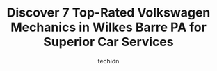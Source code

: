 ---
layout: ampstory
image: https://images.unsplash.com/photo-1580654712603-eb43273aff33?ixlib=rb-4.0.3&ixid=MnwxMjA3fDB8MHxwaG90by1wYWdlfHx8fGVufDB8fHx8&auto=format&fit=crop&w=640&h=853&q=80
author: techidn
featured: false
description: Discover the 7 best Volkswagen Mechanic in Wilkes Barre PA, USA and ensure your vehicle receives the highest quality of care. These trusted professionals are known for their skill, knowledge
title: Discover 7 Top-Rated Volkswagen Mechanics in Wilkes Barre PA for Superior Car Services
cover:
   title: Discover 7 Top-Rated Volkswagen Mechanics in Wilkes Barre PA for Superior Car Services
   subtitle: Rickpate
   background: https://images.unsplash.com/photo-1580654712603-eb43273aff33?ixlib=rb-4.0.3&ixid=MnwxMjA3fDB8MHxwaG90by1wYWdlfHx8fGVufDB8fHx8&auto=format&fit=crop&w=640&h=853&q=80

pages: 
 - layout: thirds
   top: <h1>#1 Savitskis Auto Repair</h1>
   bottom: "<p>I will never go anywhere but here again for any repairs. I got a quote for rear brake pads rotors at $500 from the cheapest place in the area and they cut it in hal</p>"
   background: https://www.knot35.com/toplist/wp-content/uploads/2023/06/best-volkswagen-mechanic-1-in-wilkes-barre-pa-1685836178.jpeg
   backgroundblur: true
 - layout: thirds
   top: <h1>#2 Kar Repair and Services LLC</h1>
   bottom: "<p>557 E Northampton St, Wilkes-Barre Township, PA 18702, United States</p>"
   background: https://www.knot35.com/toplist/wp-content/uploads/2023/06/best-volkswagen-mechanic-2-in-wilkes-barre-pa-1685836178.jpeg
   cta:
      link: https://www.knot35.com/toplist/discover-7-top-rated-volkswagen-mechanics-in-wilkes-barre-pa-for-superior-car-services/
      text: Discover 7 Top-Rated Volkswagen Mechanics in Wilkes Barre PA for Superior Car Services
 - layout: thirds
   top: <h1>#3 Eurotech Auto Repairs, Inc.</h1>
   bottom: "<p>131 Wood St, Wilkes-Barre, PA 18702, United States</p>"
   background: https://www.knot35.com/toplist/wp-content/uploads/2023/06/best-volkswagen-mechanic-3-in-wilkes-barre-pa-1685836179.jpeg
   cta:
      link: https://www.knot35.com/toplist/discover-7-top-rated-volkswagen-mechanics-in-wilkes-barre-pa-for-superior-car-services/
      text: Discover 7 Top-Rated Volkswagen Mechanics in Wilkes Barre PA for Superior Car Services
 - layout: thirds
   top: <h1>#4 Smith Auto Shop</h1>
   bottom: "<p>604 S Franklin St, Wilkes-Barre Township, PA 18702, United States</p>"
   background: https://images.unsplash.com/photo-1496096265110-f83ad7f96608?ixlib=rb-4.0.3&ixid=MnwxMjA3fDB8MHxwaG90by1wYWdlfHx8fGVufDB8fHx8&auto=format&fit=crop&w=640&h=853&q=80
   cta:
      link: https://www.knot35.com/toplist/discover-7-top-rated-volkswagen-mechanics-in-wilkes-barre-pa-for-superior-car-services/
      text: Discover 7 Top-Rated Volkswagen Mechanics in Wilkes Barre PA for Superior Car Services
 - layout: thirds
   top: <h1>#5 Halls Auto Service</h1>
   bottom: "<p>439 S Main St, Wilkes-Barre, PA 18701, United States</p>"
   background: https://images.unsplash.com/photo-1597773150796-e5c14ebecbf5?ixlib=rb-4.0.3&ixid=MnwxMjA3fDB8MHxwaG90by1wYWdlfHx8fGVufDB8fHx8&auto=format&fit=crop&w=640&h=853&q=80
   cta:
      link: https://www.knot35.com/toplist/discover-7-top-rated-volkswagen-mechanics-in-wilkes-barre-pa-for-superior-car-services/
      text: Discover 7 Top-Rated Volkswagen Mechanics in Wilkes Barre PA for Superior Car Services
 - layout: thirds
   top: <h1>#6 Kidder Auto Services</h1>
   bottom: "<p>550 Kidder St, Wilkes-Barre Township, PA 18702, United States</p>"
   background: https://images.unsplash.com/photo-1534312527009-56c7016453e6?ixlib=rb-4.0.3&ixid=MnwxMjA3fDB8MHxwaG90by1wYWdlfHx8fGVufDB8fHx8&auto=format&fit=crop&w=640&h=853&q=80
   cta:
      link: https://www.knot35.com/toplist/discover-7-top-rated-volkswagen-mechanics-in-wilkes-barre-pa-for-superior-car-services/
      text: Discover 7 Top-Rated Volkswagen Mechanics in Wilkes Barre PA for Superior Car Services
 - layout: thirds
   top: <h1>#7 Auto Team</h1>
   bottom: "<p>241 Barney St, Wilkes-Barre, PA 18702, United States</p>"
   background: https://images.unsplash.com/photo-1618005182384-a83a8bd57fbe?ixlib=rb-4.0.3&ixid=MnwxMjA3fDB8MHxwaG90by1wYWdlfHx8fGVufDB8fHx8&auto=format&fit=crop&w=640&h=853&q=80
   cta:
      link: https://www.knot35.com/toplist/discover-7-top-rated-volkswagen-mechanics-in-wilkes-barre-pa-for-superior-car-services/
      text: Discover 7 Top-Rated Volkswagen Mechanics in Wilkes Barre PA for Superior Car Services
 - layout: thirds
   middle: Continue reading...
   background: https://images.unsplash.com/photo-1489694553447-4c9339da310d?ixlib=rb-4.0.3&ixid=MnwxMjA3fDB8MHxwaG90by1wYWdlfHx8fGVufDB8fHx8&auto=format&fit=crop&w=640&h=853&q=80
   cta:
      link: https://www.knot35.com/toplist/discover-7-top-rated-volkswagen-mechanics-in-wilkes-barre-pa-for-superior-car-services/
      text: Discover 7 Top-Rated Volkswagen Mechanics in Wilkes Barre PA for Superior Car Services
      
---